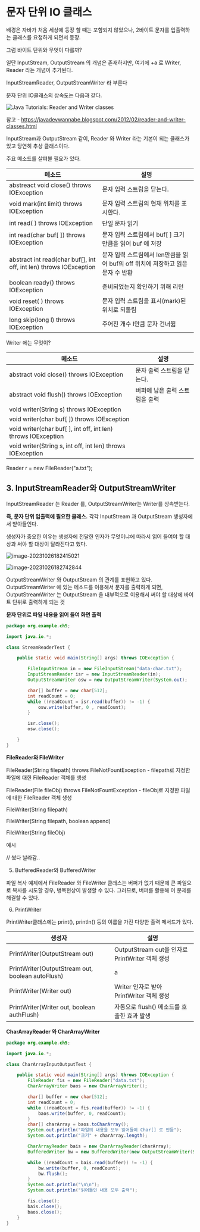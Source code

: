 # 문자 단위 IO 클래스

배경은 자바가 처음 세상에 등장 할 때는 포함되지 않았으나,  2바이트 문자를 입출력하는 클래스를 요청하게 되면서 등장.

그럼  바이트 단위와 무엇이 다를까?

일단 InputStream, OutputStream 의 개념은 존재하지만, 여기에 +a 로 Writer, Reader 라는 개념이 추가된다.

InputStreamReader, OutputStreamWriter 라 부른다



문자 단위 IO클래스의 상속도는 다음과 같다.

![Java Tutorials: Reader and Writer classes](https://raw.githubusercontent.com/LenKIM/images/master/2023-10-26/reader+and+writer+class+in+java.jpg)

참고 - https://javadevwannabe.blogspot.com/2012/02/reader-and-writer-classes.html



InputStream과 OutputStream 같이, Reader 와 Writer 라는 기본이 되는 클래스가 있고 당연히 추상 클래스이다.

주요 메소드를 살펴볼 필요가 있다.

| 메소드                                                       | 설명                                                         |
| ------------------------------------------------------------ | ------------------------------------------------------------ |
| abstreact void close() throws IOException                    | 문자 입력 스트림을 닫는다.                                   |
| void mark(int limit) throws IOException                      | 문자 입력 스트림의 현재 위치를 표시한다.                     |
| int read( ) throws IOException                               | 단일 문자 읽기                                               |
| int read(char buf[ ]) throws IOException                     | 문자 입력 스트림에서 buf[ ] 크기 만큼을 읽어 buf 에 저장     |
| abstract int read(char buf[], int off, int len) throws IOException | 문자 입력 스트림에서 len만큼을 읽어 buf의 off 위치에 저장하고 읽은 문자 수 반환 |
| boolean ready() throws IOException                           | 준비되었는지 확인하기 위해 리턴                              |
| void reset( ) throws IOException                             | 문자 입력 스트림을 표시(mark)된 위치로 되돌림                |
| long skip(long l) throws IOException                         | 주어진 개수 I만큼 문자 건너뜀                                |



Writer 에는 무엇이?

| 메소드                                                       | 설명                           |
| ------------------------------------------------------------ | ------------------------------ |
| abstract void close() throws IOException                     | 문자 출력 스트림을 닫는다.     |
| abstract void flush() throws IOException                     | 버퍼에 남은 출력 스트림을 출력 |
| void writer(String s) throws IOException                     |                                |
| void writer(char buf[ ]) throws IOException                  |                                |
| void writer(char buf[ ], int off, int len) throws IOException |                                |
| void writer(String s, int off, int len) throws IOException   |                                |

Reader r = new FileReader("a.txt");





## 3. InputStreamReader와 OutputStreamWriter

InputStreamReader 는 Reader 를, OutputStreamWriter는 Writer를 상속받는다.

**즉, 문자 단위 입출력에 필요한 클래스.** 각각 InputStream 과 OutputStream 생성자에서 받아들인다.



생성자가 중요한 이유는 생성자에 전달한 인자가 무엇이냐에 따라서 읽어 들여야 할 대상과 써야 할 대상이 달라진다고 했다.

![image-20231026182415021](https://raw.githubusercontent.com/LenKIM/images/master/2023-10-26/image-20231026182415021.png)



![image-20231026182742844](https://raw.githubusercontent.com/LenKIM/images/master/2023-10-26/image-20231026182742844.png)



OutputStreamWriter 와 OutputStream 의 관계를 표현하고 있다. OutputStreamWriter 에 있는 메소드를 이용해서 문자를 출력하게 되면, OutputStreamWriter 는 OutputStream 을 내부적으로 이용해서 써야 할 대상에 바이트 단위로 출력하게 되는 것



**문자 단위로 파일 내용을 읽어 들여 화면 출력**

```java
package org.example.ch5;

import java.io.*;

class StreamReaderTest {

    public static void main(String[] args) throws IOException {

        FileInputStream in = new FileInputStream("data-char.txt");
        InputStreamReader isr = new InputStreamReader(in);
        OutputStreamWriter osw = new OutputStreamWriter(System.out);

        char[] buffer = new char[512];
        int readCount = 0;
        while ((readCount = isr.read(buffer)) != -1) {
            osw.write(buffer, 0 , readCount);
        }

        isr.close();
        osw.close();

    }
}

```



**FileReader와 FileWriter**

FileReader(String filepath) throws FileNotFountException - filepath로 지정한 파일에 대한 FileReader 객체를 생성

FileReader(File fileObj) throws FileNotFountException - fileObj로 지정한 파일에 대한 FileReader 객체 생성



FileWriter(String filepath)

FileWriter(String filepath, boolean append)

FileWriter(String fileObj)



예시

// 썼다 날라감..



5. BufferedReader와 BufferedWriter

 파일 복사 예제에서 FileReader 와 FileWriter 클래스는 버퍼가 없기 때문에 큰 파일으로 복사를 시도할 경우, 병목현상이 발생할 수 있다. 그러므로, 버퍼를 활용해 이 문제를 해결할 수 있다.



6. PrintWriter 

PrintWriter클래스에는 print(), println() 등의 이름을 가진 다양한 출력 메서드가 있다.

| 생성자                                           | 설명                                            |
| ------------------------------------------------ | ----------------------------------------------- |
| PrintWriter(OutputStream out)                    | OutputStream out을 인자로 PrintWriter 객체 생성 |
| PrintWriter(OutputStream out, boolean autoFlush) | a                                               |
| PrintWriter(Writer out)                          | Writer 인자로 받아 PrintWriter 객체 생성        |
| PrintWriter(Writer out, boolean authFlush)       | 자동으로 flush() 메소드를 호출한 효과 발생      |



**CharArrayReader 와 CharArrayWriter**

```java
package org.example.ch5;

import java.io.*;

class CharArrayInputOutputTest {

    public static void main(String[] args) throws IOException {
        FileReader fis = new FileReader("data.txt");
        CharArrayWriter baos = new CharArrayWriter();

        char[] buffer = new char[512];
        int readCount = 0;
        while ((readCount = fis.read(buffer)) != -1) {
            baos.write(buffer, 0, readCount);
        }
        char[] charArray = baos.toCharArray();
        System.out.println("파일의 내용을 모두 읽어들여 Char[] 로 만듬");
        System.out.println("크기" + charArray.length);

        CharArrayReader bais = new CharArrayReader(charArray);
        BufferedWriter bw = new BufferedWriter(new OutputStreamWriter(System.out));

        while ((readCount = bais.read(buffer)) != -1) {
            bw.write(buffer, 0, readCount);
            bw.flush();
        }
        System.out.println("\n\n");
        System.out.println("읽어들인 내용 모두 출력");

        fis.close();
        bais.close();
        baos.close();
    }
}

```

